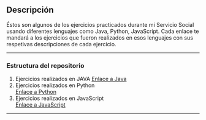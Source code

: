 ## Descripción

Éstos son algunos de los ejercicios practicados durante mi Servicio Social usando diferentes lenguajes como Java, Python, JavaScript.
Cada enlace te mandará a los ejercicios que fueron realizados en esos lenguajes con sus respetivas descripciones de cada ejercicio.

---

### Estructura del repositorio

1. Ejercicios realizados en JAVA
   [Enlace a Java](https://github.com/monepii/Ejercicios/blob/main/Java/EjerciciosJava.md)  
2. Ejercicios realizados en Python  
     [Enlace a Python](https://github.com/monepii/Ejercicios/blob/main/Python)  
3. Ejercicios realizados en JavaScript  
     [Enlace a JavaScript](https://github.com/monepii/Ejercicios/blob/main/JavaScript)

---
